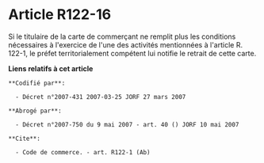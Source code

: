 # Article R122-16

Si le titulaire de la carte de commerçant ne remplit plus les conditions nécessaires à l'exercice de l'une des activités
mentionnées à l'article R. 122-1, le préfet territorialement compétent lui notifie le retrait de cette carte.

**Liens relatifs à cet article**

	**Codifié par**:

	  - Décret n°2007-431 2007-03-25 JORF 27 mars 2007

	**Abrogé par**:

	  - Décret n°2007-750 du 9 mai 2007 - art. 40 () JORF 10 mai 2007

	**Cite**:

	  - Code de commerce. - art. R122-1 (Ab)
